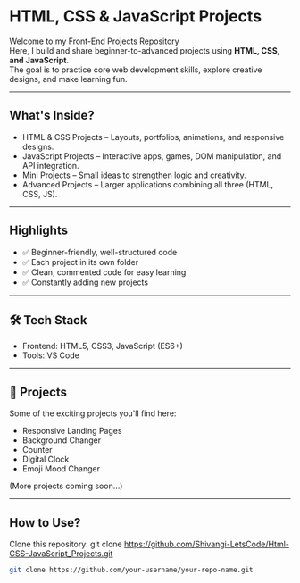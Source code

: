 #  HTML, CSS & JavaScript Projects

Welcome to my Front-End Projects Repository  
Here, I build and share beginner-to-advanced projects using **HTML, CSS, and JavaScript**.  
The goal is to practice core web development skills, explore creative designs, and make learning fun.

--------------------------------------------------

## What's Inside?
-  HTML & CSS Projects – Layouts, portfolios, animations, and responsive designs.  
-  JavaScript Projects – Interactive apps, games, DOM manipulation, and API integration.  
-  Mini Projects – Small ideas to strengthen logic and creativity.  
-  Advanced Projects – Larger applications combining all three (HTML, CSS, JS).

--------------------------------------------------

##  Highlights
- ✅ Beginner-friendly, well-structured code  
- ✅ Each project in its own folder  
- ✅ Clean, commented code for easy learning  
- ✅ Constantly adding new projects  

--------------------------------------------------

## 🛠️ Tech Stack
- Frontend: HTML5, CSS3, JavaScript (ES6+)  
- Tools: VS Code 

--------------------------------------------------

## 📂 Projects
Some of the exciting projects you'll find here:
- Responsive Landing Pages  
- Background Changer 
- Counter 
- Digital Clock
- Emoji Mood Changer

(More projects coming soon...)

--------------------------------------------------

##  How to Use?
Clone this repository:
git clone https://github.com/Shivangi-LetsCode/Html-CSS-JavaScript_Projects.git

   ```bash
   git clone https://github.com/your-username/your-repo-name.git
